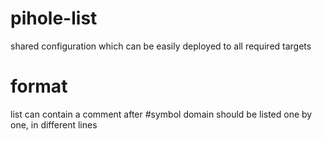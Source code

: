 # pihole-list
shared configuration which can be easily deployed to all required targets

# format
list can contain a comment after #symbol
domain should be listed one by one, in different lines
